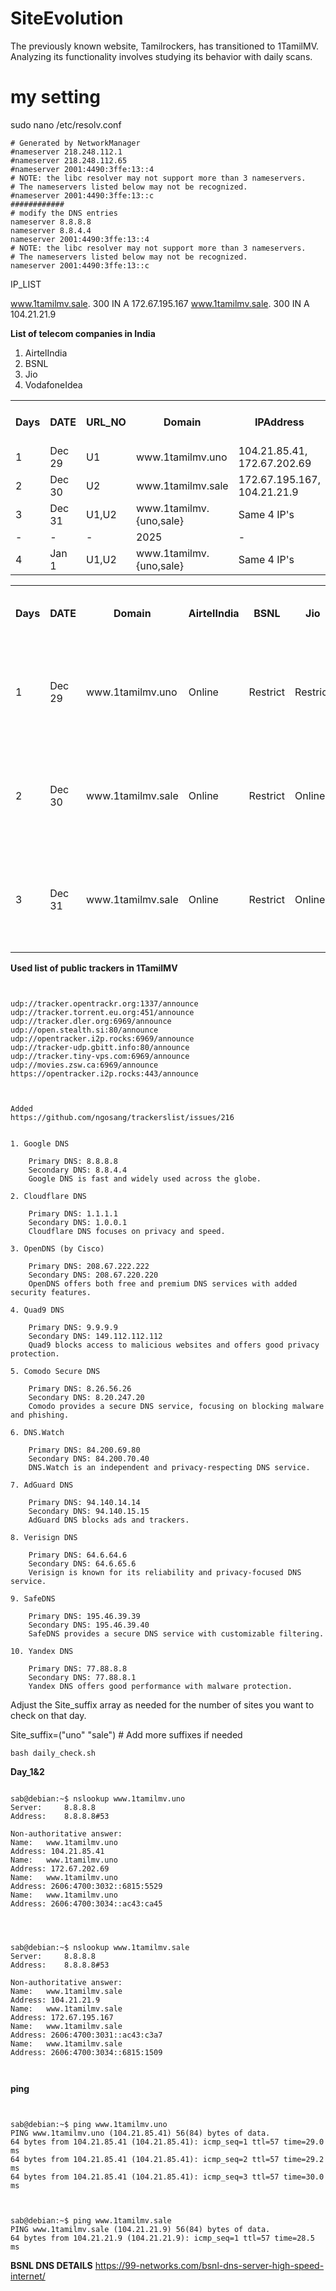 # SiteEvolution
The previously known website, Tamilrockers, has transitioned to 1TamilMV. Analyzing its functionality involves studying its behavior with daily scans.






# my setting

sudo nano /etc/resolv.conf

```
# Generated by NetworkManager
#nameserver 218.248.112.1
#nameserver 218.248.112.65
#nameserver 2001:4490:3ffe:13::4
# NOTE: the libc resolver may not support more than 3 nameservers.
# The nameservers listed below may not be recognized.
#nameserver 2001:4490:3ffe:13::c
############
# modify the DNS entries
nameserver 8.8.8.8
nameserver 8.8.4.4
nameserver 2001:4490:3ffe:13::4
# NOTE: the libc resolver may not support more than 3 nameservers.
# The nameservers listed below may not be recognized.
nameserver 2001:4490:3ffe:13::c

```

IP_LIST

www.1tamilmv.sale.	300	IN	A	172.67.195.167
www.1tamilmv.sale.	300	IN	A	104.21.21.9





**List of telecom companies in India**


1. AirtelIndia
2. BSNL
3. Jio
4. VodafoneIdea







<table>
  <tr>
    <th>Days</th>
    <th>DATE</th>
    <th>URL_NO</th>
    <th>Domain</th>
    <th>IPAddress</th>
    <th>IP_WHOIS</th>
    <th>DNS</th>
    <th>Status{Online, Down, Redirect}</th>
    <th>Summery</th>
    
  </tr>
  <tr>
  <td style="width: 50px; word-wrap: break-word;">1</td>
    <td style="width: 50px; word-wrap: break-word;">Dec 29</td>
  <td style="width: 150px; word-wrap: break-word;">U1</td>
  <td style="width: 150px; word-wrap: break-word;">www.1tamilmv.uno</td>
  <td style="width: 150px; word-wrap: break-word;">104.21.85.41, 172.67.202.69</td>
  <td style="width: 150px; word-wrap: break-word;">Cloudflare</td>
  <td style="width: 200px; word-wrap: break-word;">1</td>
  <td style="width: 200px; word-wrap: break-word;">Redirect</td>
  <td style="width: 200px; word-wrap: break-word;">U1-->U2</td>
</tr>
  <tr>
  <td style="width: 50px; word-wrap: break-word;">2</td>
   <td style="width: 50px; word-wrap: break-word;">Dec 30</td>
  <td style="width: 150px; word-wrap: break-word;">U2</td>
  <td style="width: 150px; word-wrap: break-word;">www.1tamilmv.sale</td>
  <td style="width: 150px; word-wrap: break-word;">172.67.195.167, 104.21.21.9</td>
  <td style="width: 150px; word-wrap: break-word;">Cloudflare</td>
  <td style="width: 200px; word-wrap: break-word;">1</td>
  <td style="width: 200px; word-wrap: break-word;">Online</td>
  <td style="width: 200px; word-wrap: break-word;">U2</td>
</tr>
  <tr>
  <td style="width: 50px; word-wrap: break-word;">3</td>
   <td style="width: 50px; word-wrap: break-word;">Dec 31</td>
  <td style="width: 150px; word-wrap: break-word;">U1,U2</td>
  <td style="width: 150px; word-wrap: break-word;">www.1tamilmv.{uno,sale}</td>
  <td style="width: 150px; word-wrap: break-word;">Same 4 IP's</td>
  <td style="width: 150px; word-wrap: break-word;">Cloudflare</td>
  <td style="width: 200px; word-wrap: break-word;">1</td>
  <td style="width: 200px; word-wrap: break-word;">Online</td>
  <td style="width: 200px; word-wrap: break-word;">U2 and U1 Online</td>
</tr>
  <tr>
  <td style="width: 50px; word-wrap: break-word;">-</td>
   <td style="width: 50px; word-wrap: break-word;">-</td>
  <td style="width: 150px; word-wrap: break-word;">-</td>
  <td style="width: 150px; word-wrap: break-word;">2025</td>
  <td style="width: 150px; word-wrap: break-word;">-</td>
  <td style="width: 150px; word-wrap: break-word;">-</td>
  <td style="width: 200px; word-wrap: break-word;">-</td>
  <td style="width: 200px; word-wrap: break-word;">-</td>
  <td style="width: 200px; word-wrap: break-word;">-</td>
</tr>
  <tr>
  <td style="width: 50px; word-wrap: break-word;">4</td>
   <td style="width: 50px; word-wrap: break-word;">Jan 1</td>
  <td style="width: 150px; word-wrap: break-word;">U1,U2</td>
  <td style="width: 150px; word-wrap: break-word;">www.1tamilmv.{uno,sale}</td>
  <td style="width: 150px; word-wrap: break-word;">Same 4 IP's</td>
  <td style="width: 150px; word-wrap: break-word;">Cloudflare</td>
  <td style="width: 200px; word-wrap: break-word;">1</td>
  <td style="width: 200px; word-wrap: break-word;">-</td>
  <td style="width: 200px; word-wrap: break-word;">U2 and U1 Online</td>
</tr>
</table>


<table>
  <tr>
    <th>Days</th>
    <th>DATE</th>
    <th>Domain</th>
    <th>AirtelIndia</th>
    <th>BSNL</th>
    <th>Jio</th>
    <th>VodafoneIdea</th>
    <th>Status{Online, Down, Redirect, Restrict}</th>
    
  </tr>
  <tr>
  <td style="width: 50px; word-wrap: break-word;">1</td>
    <td style="width: 50px; word-wrap: break-word;">Dec 29</td>
  <td style="width: 150px; word-wrap: break-word;">www.1tamilmv.uno</td>
  <td style="width: 150px; word-wrap: break-word;">Online</td>
  <td style="width: 150px; word-wrap: break-word;">Restrict</td>
  <td style="width: 150px; word-wrap: break-word;">Restrict</td>
  <td style="width: 150px; word-wrap: break-word;">not_check</td>
    <td style="width: 150px; word-wrap: break-word;">BSNL has restricted access to that site. If you change the DNS, you should be able to access it.</td>
</tr>
  <tr>
  <td style="width: 50px; word-wrap: break-word;">2</td>
    <td style="width: 50px; word-wrap: break-word;">Dec 30</td>
  <td style="width: 150px; word-wrap: break-word;">www.1tamilmv.sale</td>
  <td style="width: 150px; word-wrap: break-word;">Online</td>
  <td style="width: 150px; word-wrap: break-word;">Restrict</td>
  <td style="width: 150px; word-wrap: break-word;">Online</td>
  <td style="width: 150px; word-wrap: break-word;">not_check</td>
    <td style="width: 150px; word-wrap: break-word;">BSNL has restricted access to that site. If you change the DNS, you should be able to access it.</td>
</tr>
  <tr>
  <td style="width: 50px; word-wrap: break-word;">3</td>
    <td style="width: 50px; word-wrap: break-word;">Dec 31</td>
  <td style="width: 150px; word-wrap: break-word;">www.1tamilmv.sale</td>
  <td style="width: 150px; word-wrap: break-word;">Online</td>
  <td style="width: 150px; word-wrap: break-word;">Restrict</td>
  <td style="width: 150px; word-wrap: break-word;">Online</td>
  <td style="width: 150px; word-wrap: break-word;">not_check</td>
    <td style="width: 150px; word-wrap: break-word;">BSNL has restricted access to that site. If you change the DNS, you should be able to access it.</td>
</tr>
</table>

















**Used list of public trackers in 1TamilMV**



```


udp://tracker.opentrackr.org:1337/announce
udp://tracker.torrent.eu.org:451/announce
udp://tracker.dler.org:6969/announce
udp://open.stealth.si:80/announce
udp://opentracker.i2p.rocks:6969/announce
udp://tracker-udp.gbitt.info:80/announce
udp://tracker.tiny-vps.com:6969/announce
udp://movies.zsw.ca:6969/announce
https://opentracker.i2p.rocks:443/announce



Added
https://github.com/ngosang/trackerslist/issues/216


```





```
1. Google DNS

    Primary DNS: 8.8.8.8
    Secondary DNS: 8.8.4.4
    Google DNS is fast and widely used across the globe.

2. Cloudflare DNS

    Primary DNS: 1.1.1.1
    Secondary DNS: 1.0.0.1
    Cloudflare DNS focuses on privacy and speed.

3. OpenDNS (by Cisco)

    Primary DNS: 208.67.222.222
    Secondary DNS: 208.67.220.220
    OpenDNS offers both free and premium DNS services with added security features.

4. Quad9 DNS

    Primary DNS: 9.9.9.9
    Secondary DNS: 149.112.112.112
    Quad9 blocks access to malicious websites and offers good privacy protection.

5. Comodo Secure DNS

    Primary DNS: 8.26.56.26
    Secondary DNS: 8.20.247.20
    Comodo provides a secure DNS service, focusing on blocking malware and phishing.

6. DNS.Watch

    Primary DNS: 84.200.69.80
    Secondary DNS: 84.200.70.40
    DNS.Watch is an independent and privacy-respecting DNS service.

7. AdGuard DNS

    Primary DNS: 94.140.14.14
    Secondary DNS: 94.140.15.15
    AdGuard DNS blocks ads and trackers.

8. Verisign DNS

    Primary DNS: 64.6.64.6
    Secondary DNS: 64.6.65.6
    Verisign is known for its reliability and privacy-focused DNS service.

9. SafeDNS

    Primary DNS: 195.46.39.39
    Secondary DNS: 195.46.39.40
    SafeDNS provides a secure DNS service with customizable filtering.

10. Yandex DNS

    Primary DNS: 77.88.8.8
    Secondary DNS: 77.88.8.1
    Yandex DNS offers good performance with malware protection.
```










Adjust the Site_suffix array as needed for the number of sites you want to check on that day.

Site_suffix=("uno" "sale")  # Add more suffixes if needed


```
bash daily_check.sh
```




**Day_1&2**

```

sab@debian:~$ nslookup www.1tamilmv.uno
Server:		8.8.8.8
Address:	8.8.8.8#53

Non-authoritative answer:
Name:	www.1tamilmv.uno
Address: 104.21.85.41
Name:	www.1tamilmv.uno
Address: 172.67.202.69
Name:	www.1tamilmv.uno
Address: 2606:4700:3032::6815:5529
Name:	www.1tamilmv.uno
Address: 2606:4700:3034::ac43:ca45




sab@debian:~$ nslookup www.1tamilmv.sale
Server:		8.8.8.8
Address:	8.8.8.8#53

Non-authoritative answer:
Name:	www.1tamilmv.sale
Address: 104.21.21.9
Name:	www.1tamilmv.sale
Address: 172.67.195.167
Name:	www.1tamilmv.sale
Address: 2606:4700:3031::ac43:c3a7
Name:	www.1tamilmv.sale
Address: 2606:4700:3034::6815:1509



```


**ping**


```


sab@debian:~$ ping www.1tamilmv.uno
PING www.1tamilmv.uno (104.21.85.41) 56(84) bytes of data.
64 bytes from 104.21.85.41 (104.21.85.41): icmp_seq=1 ttl=57 time=29.0 ms
64 bytes from 104.21.85.41 (104.21.85.41): icmp_seq=2 ttl=57 time=29.2 ms
64 bytes from 104.21.85.41 (104.21.85.41): icmp_seq=3 ttl=57 time=30.0 ms



sab@debian:~$ ping www.1tamilmv.sale
PING www.1tamilmv.sale (104.21.21.9) 56(84) bytes of data.
64 bytes from 104.21.21.9 (104.21.21.9): icmp_seq=1 ttl=57 time=28.5 ms

```





**BSNL DNS DETAILS**
https://99-networks.com/bsnl-dns-server-high-speed-internet/





































